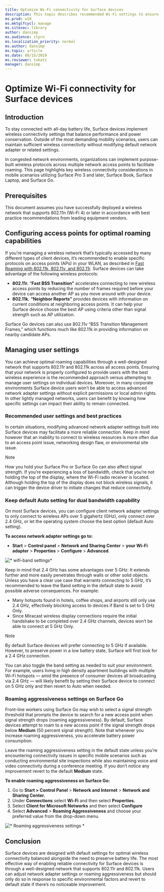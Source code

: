```yaml
---
title: Optimize Wi-Fi connectivity for Surface devices
description: This topic describes recommended Wi-Fi settings to ensure Surface devices stay connected in congested network environments and mobile scenarios.
ms.prod: w10
ms.mktglfcycl: manage
ms.sitesec: library
author: dansimp
ms.audience: itpro
ms.localization_priority: normal
ms.author: dansimp
ms.topic: article
ms.date: 08/15/2019
ms.reviewer: tokatz
manager: dansimp
---
```

# Optimize Wi-Fi connectivity for Surface devices

## Introduction

To stay connected with all-day battery life, Surface devices implement wireless connectivity settings that balance performance and power conservation. Outside of the most demanding mobility scenarios, users can maintain sufficient wireless connectivity without modifying default network adapter or related settings. 

In congested network environments, organizations can implement purpose-built wireless protocols across multiple network access points to facilitate roaming. This page highlights key wireless connectivity considerations in mobile scenarios utilizing Surface Pro 3 and later, Surface Book, Surface Laptop, and Surface Go.

## Prerequisites

This document assumes you have successfully deployed a wireless network that supports 802.11n (Wi-Fi 4) or later in accordance with best practice recommendations from leading equipment vendors.

## Configuring access points for optimal roaming capabilities

If you’re managing a wireless network that’s typically accessed by many different types of client devices, it’s recommended to enable specific protocols on access points (APs) in your WLAN, as described in [Fast Roaming with 802.11k, 802.11v, and 802.11r](https://docs.microsoft.com/en-us/windows-hardware/drivers/network/fast-roaming-with-802-11k--802-11v--and-802-11r). Surface devices can take advantage of the following wireless protocols:

- **802.11r.** “**Fast BSS Transition”** accelerates connecting to new wireless access points by reducing the number of frames required before your device can access another AP as you move around with your device.
- **802.11k.** **“Neighbor Reports”** provides devices with information on current conditions at neighboring access points. It can help your Surface device choose the best AP using criteria other than signal strength such as AP utilization.

Surface Go devices can also use 802.11v “BSS Transition Management Frames,” which functions much like 802.11k in providing information on nearby candidate APs.

## Managing user settings

You can achieve optimal roaming capabilities through a well-designed network that supports  802.11r and 802.11k across all access points. Ensuring that your network is properly configured to provide users with the best wireless experience is the recommended approach versus attempting to manage user settings on individual devices. Moreover, in many corporate environments Surface device users won’t be able to access advanced network adapter settings without explicit permissions or local admin rights. In other lightly managed networks, users can benefit by knowing how specific settings can impact their ability to remain connected.

### Recommended user settings and best practices

In certain situations, modifying advanced network adapter settings built into Surface devices may facilitate a more reliable connection. Keep in mind however that an inability to connect to wireless resources is more often due to an access point issue, networking design flaw, or environmental site issue.

> [!NOTE]
> How you hold your Surface Pro or Surface Go can also affect signal strength. If you’re experiencing a loss of bandwidth, check that you’re not holding the top of the display, where the Wi-Fi radio receiver is located. Although holding the top of the display does not block wireless signals, it can trigger the device driver to initiate changes that reduce connectivity.

### Keep default Auto setting for dual bandwidth capability
On most Surface devices, you can configure client network adapter settings to only connect to wireless APs over 5 gigahertz (GHz), only connect over 2.4 GHz, or let the operating system choose the best option (default Auto setting).

**To access network adapter settings go to:**

- **Start** > **Control panel** > **Network and Sharing Center** > **your Wi-Fi adapter** > **Properties** > **Configure** > **Advanced**.

![* wifi-band settings*](images/wifi-band.png) <br>

Keep in mind that 2.4 GHz has some advantages over 5 GHz: It extends further and more easily penetrates through walls or other solid objects. Unless you have a clear use case that warrants connecting to 5 GHz, it’s recommended to leave the Band setting in the default state to avoid possible adverse consequences. For example:


- Many hotspots found in hotels, coffee shops, and airports still only use 2.4 GHz, effectively blocking access to devices if Band is set to 5 GHz Only.
- Since Miracast wireless display connections require the initial handshake to be completed over 2.4 GHz channels, devices won’t be able to connect at 5 GHz Only.

> [!NOTE]
> By default Surface devices will prefer connecting to 5 GHz if available. However, to preserve power  in a low battery state, Surface will first look for a 2.4 GHz connection.

You can also toggle the band setting as needed to suit your environment. For example, users living in high density apartment buildings with multiple Wi-Fi hotspots  —  amid the presence of consumer devices all broadcasting via 2.4 GHz  —  will likely benefit by setting their Surface device to connect on 5 GHz only and then revert to Auto when needed.

### Roaming aggressiveness settings on Surface Go

Front-line workers using Surface Go may wish to select a signal strength threshold that prompts the device to search for a new access point when signal strength drops (roaming aggressiveness). By default, Surface devices attempt to roam to a new access point if the signal strength drops below **Medium** (50 percent signal strength). Note that whenever you increase roaming aggressiveness, you accelerate battery power consumption.

Leave the roaming aggressiveness setting in the default state unless you’re encountering connectivity issues in specific mobile scenarios such as conducting environmental site inspections while also maintaining voice and video connectivity during a conference meeting. If you don’t notice any improvement revert to the default **Medium** state.

**To enable roaming aggressiveness on Surface Go:**

1. Go to **Start > Control Panel** > **Network and Internet** > **Network and Sharing Center.**
2. Under **Connections** select **Wi-Fi** and then select **Properties.**
3. Select **Client for Microsoft Networks** and then select **Configure**
4. Select **Advanced** > **Roaming Aggressiveness** and choose your preferred value from the drop-down menu.

![* Roaming aggressiveness settings *](images/wifi-roaming.png) <br>

## Conclusion

Surface devices are designed with default settings for optimal wireless connectivity balanced alongside the need to preserve battery life. The most effective way of enabling reliable connectivity for Surface devices is through a well-designed network that supports 802.11r and 802.11k. Users can adjust network adapter settings or roaming aggressiveness but should only do so in response to specific environmental factors and revert to default state if there’s no noticeable improvement.
